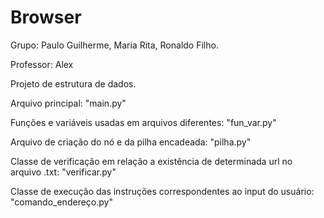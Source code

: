 # Browser
Grupo: Paulo Guilherme, Maria Rita, Ronaldo Filho.

Professor: Alex


Projeto de estrutura de dados.


Arquivo principal: "main.py"

Funções e variáveis usadas em arquivos diferentes: "fun_var.py"

Arquivo de criação do nó e da pilha encadeada: "pilha.py"

Classe de verificação em relação a existência de determinada url no arquivo .txt: "verificar.py"

Classe de execução das instruções correspondentes ao input do usuário: "comando_endereço.py"

